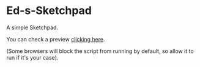 # Ed-s-Sketchpad
A simple Sketchpad.

You can check a preview [clicking here](https://edmilsonrobson.github.io/Ed-s-Sketchpad/index.html).

(Some browsers will block the script from running by default, so allow it to run if it's your case).

